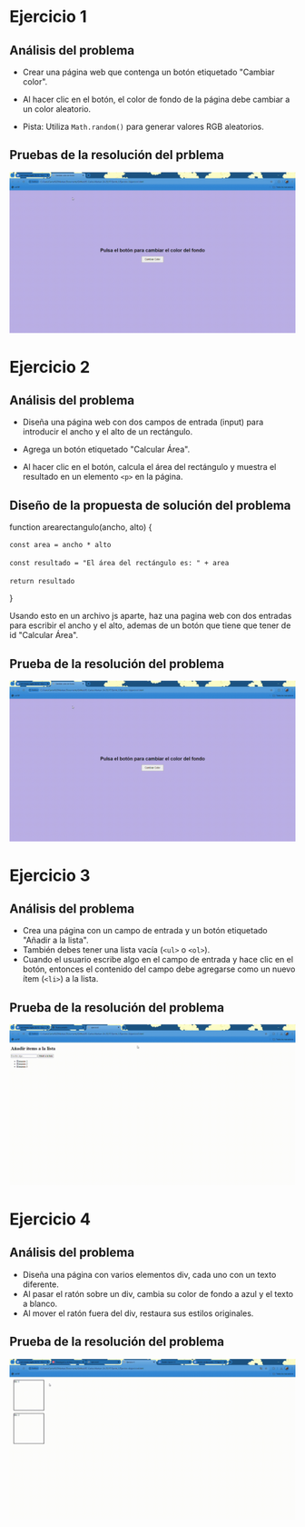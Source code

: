 # Ejercicio 1


## Análisis del problema

- Crear una página web que contenga un botón etiquetado "Cambiar color".

- Al hacer clic en el botón, el color de fondo de la página debe cambiar a un color aleatorio.

- Pista: Utiliza `Math.random()` para generar valores RGB aleatorios.


## Pruebas de la resolución del prblema

![imagen](ejercicio1.gif)

# Ejercicio 2 

## Análisis del problema 

- Diseña una página web con dos campos de entrada (input) para introducir el ancho y el alto de un rectángulo.

- Agrega un botón etiquetado "Calcular Área".

- Al hacer clic en el botón, calcula el área del rectángulo y muestra el resultado en un elemento `<p>` en la página.

## Diseño de la propuesta de solución del problema 

function arearectangulo(ancho, alto) {
   
    const area = ancho * alto
    
    const resultado = "El área del rectángulo es: " + area
    
    return resultado 
} 

Usando esto en un archivo js aparte, haz una pagina web con dos entradas para escribir el ancho y el alto, ademas de un botón que tiene que tener de id "Calcular Área".

## Prueba de la resolución del problema

![imagen2](ejercicio2.gif)

# Ejercicio 3

## Análisis del problema 

- Crea una página con un campo de entrada y un botón etiquetado "Añadir a la lista".
- También debes tener una lista vacía (`<ul>` o `<ol>`).
- Cuando el usuario escribe algo en el campo de entrada y hace clic en el botón, entonces el contenido del campo debe agregarse como un nuevo ítem (`<li>`) a la lista.

## Prueba de la resolución del problema

![imagen3](ejercicio3.gif)

# Ejercicio 4

## Análisis del problema 

- Diseña una página con varios elementos div, cada uno con un texto diferente.
- Al pasar el ratón sobre un div, cambia su color de fondo a azul y el texto a blanco.
- Al mover el ratón fuera del div, restaura sus estilos originales.


## Prueba de la resolución del problema

![imagen3](ejercicio4.gif)